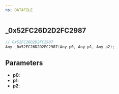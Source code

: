 ```yaml
---
ns: DATAFILE
---
```

## _0x52FC26D2D2FC2987

```c
// 0x52FC26D2D2FC2987
Any _0x52FC26D2D2FC2987(Any p0, Any p1, Any p2);
```

## Parameters
* **p0**:
* **p1**:
* **p2**:
